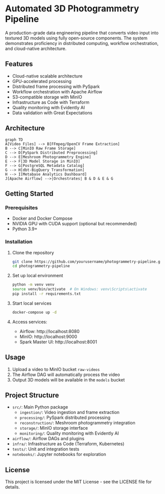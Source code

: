 # Automated 3D Photogrammetry Pipeline

A production-grade data engineering pipeline that converts video input into textured 3D models using fully open-source components. The system demonstrates proficiency in distributed computing, workflow orchestration, and cloud-native architecture.

## Features

- Cloud-native scalable architecture
- GPU-accelerated processing
- Distributed frame processing with PySpark
- Workflow orchestration with Apache Airflow
- S3-compatible storage with MinIO
- Infrastructure as Code with Terraform
- Quality monitoring with Evidently AI
- Data validation with Great Expectations

## Architecture

```mermaid
graph TD
A[Video Files] --> B[FFmpeg/OpenCV Frame Extraction]
B --> C[MinIO Raw Frame Storage]
C --> D[PySpark Distributed Preprocessing]
D --> E[Meshroom Photogrammetry Engine]
E --> F[3D Model Storage in MinIO]
F --> G[PostgreSQL Metadata Catalog]
G --> H[dbt-BigQuery Transformation]
H --> I[Metabase Analytics Dashboard]
J[Apache Airflow] -->|Orchestrates| B & D & E & G
```

## Getting Started

### Prerequisites

- Docker and Docker Compose
- NVIDIA GPU with CUDA support (optional but recommended)
- Python 3.9+

### Installation

1. Clone the repository
   ```bash
   git clone https://github.com/yourusername/photogrammetry-pipeline.git
   cd photogrammetry-pipeline
   ```

2. Set up local environment
   ```bash
   python -m venv venv
   source venv/bin/activate  # On Windows: venv\Scripts\activate
   pip install -r requirements.txt
   ```

3. Start local services
   ```bash
   docker-compose up -d
   ```

4. Access services:
   - Airflow: http://localhost:8080
   - MinIO: http://localhost:9000
   - Spark Master UI: http://localhost:8001

## Usage

1. Upload a video to MinIO bucket `raw-videos`
2. The Airflow DAG will automatically process the video
3. Output 3D models will be available in the `models` bucket

## Project Structure

- `src/`: Main Python package
  - `ingestion/`: Video ingestion and frame extraction
  - `processing/`: PySpark distributed processing
  - `reconstruction/`: Meshroom photogrammetry integration
  - `storage/`: MinIO storage interface
  - `monitoring/`: Quality monitoring with Evidently AI
- `airflow/`: Airflow DAGs and plugins
- `infra/`: Infrastructure as Code (Terraform, Kubernetes)
- `tests/`: Unit and integration tests
- `notebooks/`: Jupyter notebooks for exploration

## License

This project is licensed under the MIT License - see the LICENSE file for details. 



